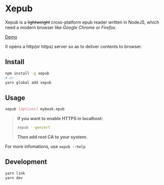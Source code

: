 # Xepub

Xepub is a ~~lightweight~~ cross-platform epub reader written in NodeJS, which need a modern browser like *Google Chrome* or *Firefox*.

[Demo](https://hk.swwind.me:23333)

It opens a http(or https) server so as to deliver contents to browser.

## Install

```bash
npm install -g xepub
# or
yarn global add xepub
```

## Usage

```bash
xepub [options] mybook.epub
```

> **If you want to enable HTTPS in localhost:**
> 
> ```bash
> xepub --gencert
> ```
> 
> **Then add root CA to your system.**

For more infomations, use `xepub --help`

## Development

```bash
yarn link
yarn dev
```
